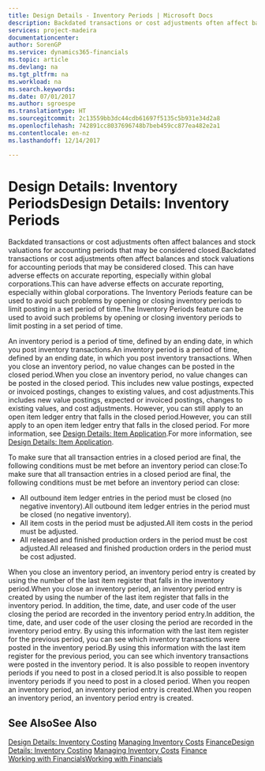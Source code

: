 ```yaml
---
title: Design Details - Inventory Periods | Microsoft Docs
description: Backdated transactions or cost adjustments often affect balances and stock valuations for accounting periods that may be considered closed. This can have adverse effects on accurate reporting, especially within global corporations. The Inventory Periods feature can be used to avoid such problems by opening or closing inventory periods to limit posting in a set period of time.
services: project-madeira
documentationcenter: 
author: SorenGP
ms.service: dynamics365-financials
ms.topic: article
ms.devlang: na
ms.tgt_pltfrm: na
ms.workload: na
ms.search.keywords: 
ms.date: 07/01/2017
ms.author: sgroespe
ms.translationtype: HT
ms.sourcegitcommit: 2c13559bb3dc44cdb61697f5135c5b931e34d2a8
ms.openlocfilehash: 742891cc8037696748b7beb459cc877ea482e2a1
ms.contentlocale: en-nz
ms.lasthandoff: 12/14/2017

---
```

# <a name="design-details-inventory-periods"></a><span data-ttu-id="a4229-105">Design Details: Inventory Periods</span><span class="sxs-lookup"><span data-stu-id="a4229-105">Design Details: Inventory Periods</span></span>
<span data-ttu-id="a4229-106">Backdated transactions or cost adjustments often affect balances and stock valuations for accounting periods that may be considered closed.</span><span class="sxs-lookup"><span data-stu-id="a4229-106">Backdated transactions or cost adjustments often affect balances and stock valuations for accounting periods that may be considered closed.</span></span> <span data-ttu-id="a4229-107">This can have adverse effects on accurate reporting, especially within global corporations.</span><span class="sxs-lookup"><span data-stu-id="a4229-107">This can have adverse effects on accurate reporting, especially within global corporations.</span></span> <span data-ttu-id="a4229-108">The Inventory Periods feature can be used to avoid such problems by opening or closing inventory periods to limit posting in a set period of time.</span><span class="sxs-lookup"><span data-stu-id="a4229-108">The Inventory Periods feature can be used to avoid such problems by opening or closing inventory periods to limit posting in a set period of time.</span></span>  

 <span data-ttu-id="a4229-109">An inventory period is a period of time, defined by an ending date, in which you post inventory transactions.</span><span class="sxs-lookup"><span data-stu-id="a4229-109">An inventory period is a period of time, defined by an ending date, in which you post inventory transactions.</span></span> <span data-ttu-id="a4229-110">When you close an inventory period, no value changes can be posted in the closed period.</span><span class="sxs-lookup"><span data-stu-id="a4229-110">When you close an inventory period, no value changes can be posted in the closed period.</span></span> <span data-ttu-id="a4229-111">This includes new value postings, expected or invoiced postings, changes to existing values, and cost adjustments.</span><span class="sxs-lookup"><span data-stu-id="a4229-111">This includes new value postings, expected or invoiced postings, changes to existing values, and cost adjustments.</span></span> <span data-ttu-id="a4229-112">However, you can still apply to an open item ledger entry that falls in the closed period.</span><span class="sxs-lookup"><span data-stu-id="a4229-112">However, you can still apply to an open item ledger entry that falls in the closed period.</span></span> <span data-ttu-id="a4229-113">For more information, see [Design Details: Item Application](design-details-item-application.md).</span><span class="sxs-lookup"><span data-stu-id="a4229-113">For more information, see [Design Details: Item Application](design-details-item-application.md).</span></span>  

 <span data-ttu-id="a4229-114">To make sure that all transaction entries in a closed period are final, the following conditions must be met before an inventory period can close:</span><span class="sxs-lookup"><span data-stu-id="a4229-114">To make sure that all transaction entries in a closed period are final, the following conditions must be met before an inventory period can close:</span></span>  

-   <span data-ttu-id="a4229-115">All outbound item ledger entries in the period must be closed (no negative inventory).</span><span class="sxs-lookup"><span data-stu-id="a4229-115">All outbound item ledger entries in the period must be closed (no negative inventory).</span></span>  
-   <span data-ttu-id="a4229-116">All item costs in the period must be adjusted.</span><span class="sxs-lookup"><span data-stu-id="a4229-116">All item costs in the period must be adjusted.</span></span>  
-   <span data-ttu-id="a4229-117">All released and finished production orders in the period must be cost adjusted.</span><span class="sxs-lookup"><span data-stu-id="a4229-117">All released and finished production orders in the period must be cost adjusted.</span></span>  

 <span data-ttu-id="a4229-118">When you close an inventory period, an inventory period entry is created by using the number of the last item register that falls in the inventory period.</span><span class="sxs-lookup"><span data-stu-id="a4229-118">When you close an inventory period, an inventory period entry is created by using the number of the last item register that falls in the inventory period.</span></span> <span data-ttu-id="a4229-119">In addition, the time, date, and user code of the user closing the period are recorded in the inventory period entry.</span><span class="sxs-lookup"><span data-stu-id="a4229-119">In addition, the time, date, and user code of the user closing the period are recorded in the inventory period entry.</span></span> <span data-ttu-id="a4229-120">By using this information with the last item register for the previous period, you can see which inventory transactions were posted in the inventory period.</span><span class="sxs-lookup"><span data-stu-id="a4229-120">By using this information with the last item register for the previous period, you can see which inventory transactions were posted in the inventory period.</span></span> <span data-ttu-id="a4229-121">It is also possible to reopen inventory periods if you need to post in a closed period.</span><span class="sxs-lookup"><span data-stu-id="a4229-121">It is also possible to reopen inventory periods if you need to post in a closed period.</span></span> <span data-ttu-id="a4229-122">When you reopen an inventory period, an inventory period entry is created.</span><span class="sxs-lookup"><span data-stu-id="a4229-122">When you reopen an inventory period, an inventory period entry is created.</span></span>  

## <a name="see-also"></a><span data-ttu-id="a4229-123">See Also</span><span class="sxs-lookup"><span data-stu-id="a4229-123">See Also</span></span>  
 <span data-ttu-id="a4229-124">[Design Details: Inventory Costing](design-details-inventory-costing.md) [Managing Inventory Costs](finance-manage-inventory-costs.md) [Finance](finance.md)</span><span class="sxs-lookup"><span data-stu-id="a4229-124">[Design Details: Inventory Costing](design-details-inventory-costing.md) [Managing Inventory Costs](finance-manage-inventory-costs.md) [Finance](finance.md)</span></span>  
 [<span data-ttu-id="a4229-125">Working with Financials</span><span class="sxs-lookup"><span data-stu-id="a4229-125">Working with Financials</span></span>](ui-work-product.md)

